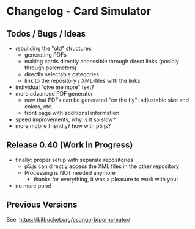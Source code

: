 # Changelog - Card Simulator

## Todos / Bugs / Ideas

- rebuilding the "old" structures
	- generating PDFs
	- making cards directly accessible through direct links (posibly through paremeters)
	- directly selectable categories
	- link to the repository / XML-files with the links
- individual "give me more" text?
- more advanced PDF generator
	- now that PDFs can be generated "on the fly": adjustable size and colors, etc.
	- front page with additional information
- speed improvements, why is it so slow?
- more mobile friendly? how with p5.js?

## Release 0.40 (Work in Progress)

- finally: proper setup with separate repositories 
	- p5.js can directly access the XML files in the other repository
	- Processing is NOT needed anymore
		- thanks for everything, it was a pleasure to work with you!
- no more porn!

## Previous Versions

See: https://bitbucket.org/csongorb/porncreator/